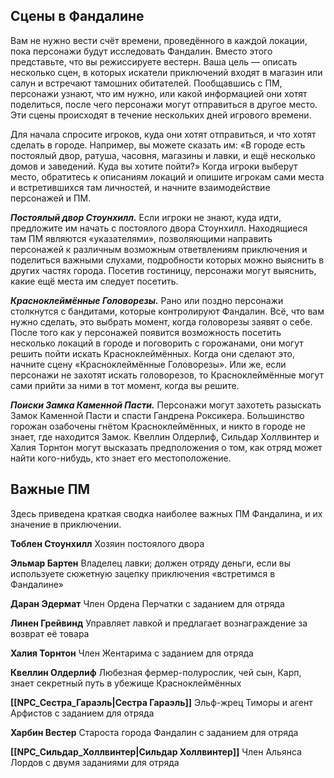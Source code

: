 ## Сцены в Фандалине

Вам не нужно вести счёт времени, проведённого в каждой локации, пока персонажи будут исследо­вать Фандалин. Вместо этого представьте, что вы ре­жиссируете вестерн. Ваша цель — описать несколь­ко сцен, в которых искатели приключений входят в магазин или салун и встречают тамошних обитате­лей. Пообщавшись с ПМ, персонажи узнают, что им нужно, или какой информацией они хотят поделить­ся, после чего персонажи могут отправиться в другое место. Эти сцены происходят в течение нескольких дней игрового времени.

Для начала спросите игроков, куда они хотят от­правиться, и что хотят сделать в городе. Например, вы можете сказать им: «В городе есть постоялый двор, ратуша, часовня, магазины и лавки, и ещё не­сколько домов и заведений. Куда вы хотите пойти?» Когда игроки выберут место, обратитесь к описани­ям локаций и опишите игрокам сами места и встре­тившихся там личностей, и начните взаимодействие персонажей и ПМ.

**_Постоялый двор Стоунхилл._** Если игроки не знают, куда идти, предложите им начать с постоялого дво­ра Стоунхилл. Находящиеся там ПМ являются «ука­зателями», позволяющими направить персонажей к различным возможным ответвлениям приключения и поделиться важными слухами, подробности кото­рых можно выяснить в других частях города. Посетив гостиницу, персонажи могут выяснить, какие ещё ме­ста им следует посетить.

**_Красноклеймённые Головорезы._** Рано или поздно персонажи столкнутся с бандитами, которые контро­лируют Фандалин. Всё, что вам нужно сделать, это выбрать момент, когда головорезы заявят о себе. По­сле того как у персонажей появится возможность по­сетить несколько локаций в городе и поговорить с горожанами, они могут решить пойти искать Крас­ноклеймённых. Когда они сделают это, начните сце­ну «Красноклеймённые Головорезы». Или же, если персонажи не захотят искать головорезов, то Крас­ноклеймённые могут сами прийти за ними в тот мо­мент, когда вы решите.

**_Поиски Замка Каменной Пасти._** Персонажи мо­гут захотеть разыскать Замок Каменной Пасти и спа­сти Гандрена Роксикера. Большинство горожан оза­бочены гнётом Красноклеймённых, и никто в горо­де не знает, где находится Замок. Квеллин Олдерлиф, Сильдар Холлвинтер и Халия Торнтон могут выска­зать предположения о том, как отряд может найти кого-нибудь, кто знает его местоположение.

## Важные ПМ

Здесь приведена краткая сводка наиболее важных ПМ Фандалина, и их значение в приключении.

**Тоблен Стоунхилл** Хозяин постоялого двора

**Эльмар Бартен** Владелец лавки; должен отряду деньги, если вы используете сюжетную зацепку приключения «встретимся в Фандалине»

**Даран Эдермат** Член Ордена Перчатки с заданием для отряда

**Линен Грейвинд** Управляет лавкой и предлагает вознаграждение за возврат её товара

**Халия Торнтон** Член Жентарима с заданием для отряда

**Квеллин Олдерлиф** Любезная фермер-полурослик, чей сын, Карп, знает секретный путь в убежище Красноклеймённых

**[[NPC_Сестра_Гараэль|Сестра Гараэль]]** Эльф-жрец Тиморы и агент Арфистов с заданием для отряда

**Харбин Вестер** Староста города Фандалин с заданием для отряда

**[[NPC_Сильдар_Холлвинтер|Сильдар Холлвинтер]]** Член Альянса Лордов с двумя заданиями для отряда